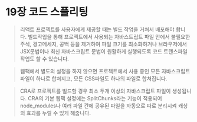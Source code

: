 # 19장 코드 스플리팅

> 리액트 프로젝트를 사용자에게 제공할 때는 빌드 작업을 거쳐서 배포해야 합니다.
빌드작업을 통해 프로젝트에서 사용되는 자바스트립트 파일 안에서 불필요한 주석, 경고메세지, 공백 등을 제거하여 파일 크기를 최소화하거나 브라우저에서 JSX문법이나 최신 자바스크립트 문법이 원활하게 실행되도록 코드 트랜스파일 작업도 할 수 있습니다.

> 웹팩에서 별도의 설정을 하지 않으면 프로젝트에서 사용 중인 모든 자바스크립트 파일이 하나로 합쳐지고, 모든 CSS파일도 하나의 파일로 합쳐집니다.

> CRA로 프로젝트를 빌드할 경우 최소 두개 이상의 자바스크립트 파일이 생성됩니다.
CRA의 기본 웹팩 설정에는 SplitChunks라는 기능이 적용되어 node_modules나 여러 파일 간에 공유된 파일을 자동으로 따로 분리시켜 캐싱의 효과를 누릴 수 있게 해줍니다.

